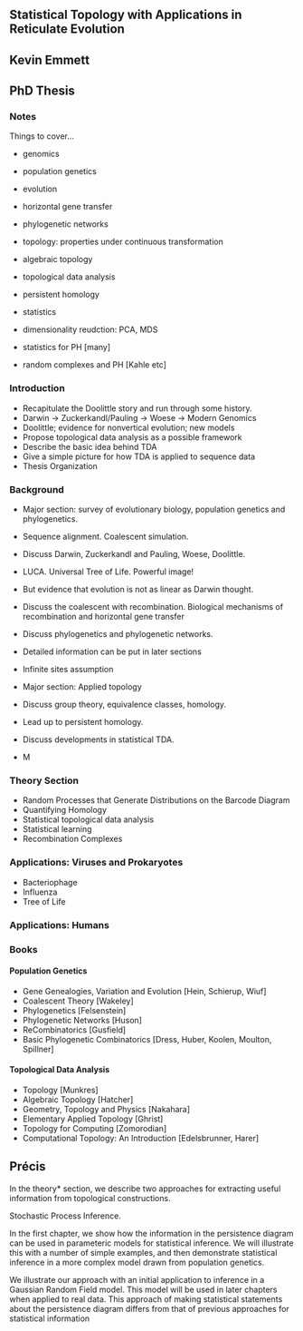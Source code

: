 ## Statistical Topology with Applications in Reticulate Evolution
## Kevin Emmett
## PhD Thesis

### Notes

Things to cover...

* genomics
* population genetics
* evolution
* horizontal gene transfer
* phylogenetic networks

* topology: properties under continuous transformation
* algebraic topology
* topological data analysis
* persistent homology

* statistics
* dimensionality reudction: PCA, MDS

* statistics for PH [many]
* random complexes and PH [Kahle etc]

### Introduction

* Recapitulate the Doolittle story and run through some history.
* Darwin -> Zuckerkandl/Pauling -> Woese -> Modern Genomics
* Doolittle; evidence for nonvertical evolution; new models
* Propose topological data analysis as a possible framework
* Describe the basic idea behind TDA
* Give a simple picture for how TDA is applied to sequence data
* Thesis Organization

### Background

* Major section: survey of evolutionary biology, population genetics and phylogenetics.
* Sequence alignment. Coalescent simulation.
* Discuss Darwin, Zuckerkandl and Pauling, Woese, Doolittle.
* LUCA. Universal Tree of Life. Powerful image!
* But evidence that evolution is not as linear as Darwin thought.
* Discuss the coalescent with recombination. Biological mechanisms of recombination and horizontal gene transfer
* Discuss phylogenetics and phylogenetic networks.
* Detailed information can be put in later sections
* Infinite sites assumption

* Major section: Applied topology
* Discuss group theory, equivalence classes, homology.
* Lead up to persistent homology.
* Discuss developments in statistical TDA.

* M

### Theory Section

* Random Processes that Generate Distributions on the Barcode Diagram
* Quantifying Homology 
* Statistical topological data analysis
* Statistical learning
* Recombination Complexes

### Applications: Viruses and Prokaryotes

* Bacteriophage
* Influenza
* Tree of Life

### Applications: Humans

### Books

#### Population Genetics

* Gene Genealogies, Variation and Evolution [Hein, Schierup, Wiuf]
* Coalescent Theory [Wakeley]
* Phylogenetics [Felsenstein]
* Phylogenetic Networks [Huson]
* ReCombinatorics [Gusfield]
* Basic Phylogenetic Combinatorics [Dress, Huber, Koolen, Moulton, Spillner]

#### Topological Data Analysis

* Topology [Munkres]
* Algebraic Topology [Hatcher]
* Geometry, Topology and Physics [Nakahara]
* Elementary Applied Topology [Ghrist]
* Topology for Computing [Zomorodian]
* Computational Topology: An Introduction [Edelsbrunner, Harer]

## Précis

In the theory* section, we describe two approaches for extracting useful information from topological constructions.

Stochastic Process Inference.

In the first chapter, we show how the information in the persistence diagram can be used in parameteric models for statistical inference. We will illustrate this with a number of simple examples, and then demonstrate statistical inference in a more complex model drawn from population genetics.

We illustrate our approach with an initial application to inference in a Gaussian Random Field model.
This model will be used in later chapters when applied to real data. This approach of making statistical statements about the persistence diagram differs from that of previous approaches for statistical information
